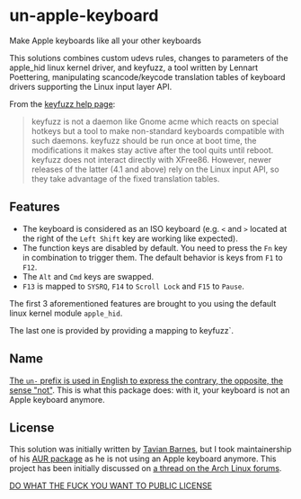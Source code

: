 # un-apple-keyboard

Make Apple keyboards like all your other keyboards


This solutions combines custom udevs rules, changes to parameters of the apple_hid linux kernel driver, and keyfuzz, a tool written by Lennart Poettering, manipulating scancode/keycode translation tables of keyboard drivers supporting the Linux input layer API.

From the [keyfuzz help page](http://0pointer.de/lennart/projects/keyfuzz/):

> keyfuzz is not a daemon like Gnome acme which reacts on special hotkeys but a tool to make non-standard keyboards compatible with such daemons. keyfuzz should be run once at boot time, the modifications it makes stay active after the tool quits until reboot. keyfuzz does not interact directly with XFree86. However, newer releases of the latter (4.1 and above) rely on the Linux input API, so they take advantage of the fixed translation tables.

## Features

* The keyboard is considered as an ISO keyboard (e.g. `<` and `>` located at the right of the `Left Shift` key are working like expected).
* The function keys are disabled by default. You need to press the `Fn` key in combination to trigger them. The default behavior is keys from `F1` to `F12`.
* The `Alt` and `Cmd` keys are swapped.
* `F13` is mapped to `SYSRQ`, `F14` to `Scroll Lock` and `F15` to `Pause`.

The first 3 aforementioned features are brought to you using the default linux kernel module `apple_hid`.

The last one is provided by providing a mapping to  ̀keyfuzz`.

## Name

[The `un-` prefix is used in English to express the contrary, the opposite, the sense "not"](https://en.wiktionary.org/wiki/un-#English). This is what this package does: with it, your keyboard is not an Apple keyboard anymore.

## License

This solution was initially written by [Tavian Barnes](https://github.com/tavianator), but I took maintainership of his [AUR package](https://aur.archlinux.org/packages/un-apple-keyboard/) as he is not using an Apple keyboard anymore. This project has been initially discussed on [a thread on the Arch Linux forums](https://bbs.archlinux.org/viewtopic.php?id=136439).

[DO WHAT THE FUCK YOU WANT TO PUBLIC LICENSE](LICENSE)

